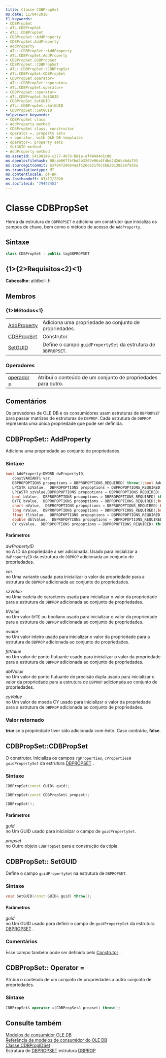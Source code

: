 ```yaml
---
title: Classe CDBPropSet
ms.date: 11/04/2016
f1_keywords:
- CDBPropSet
- ATL.CDBPropSet
- ATL::CDBPropSet
- CDBPropSet::AddProperty
- CDBPropSet.AddProperty
- AddProperty
- ATL::CDBPropSet::AddProperty
- ATL.CDBPropSet.AddProperty
- CDBPropSet.CDBPropSet
- CDBPropSet::CDBPropSet
- ATL::CDBPropSet::CDBPropSet
- ATL.CDBPropSet.CDBPropSet
- CDBPropSet.operator=
- ATL::CDBPropSet::operator=
- ATL.CDBPropSet.operator=
- CDBPropSet::operator=
- ATL.CDBPropSet.SetGUID
- CDBPropSet.SetGUID
- ATL::CDBPropSet::SetGUID
- CDBPropSet::SetGUID
helpviewer_keywords:
- CDBPropSet class
- AddProperty method
- CDBPropSet class, constructor
- operator =, property sets
- = operator, with OLE DB templates
- operator=, property sets
- SetGUID method
- AddProperty method
ms.assetid: 54190149-c277-4679-b81a-ef484d4d1c00
ms.openlocfilehash: 08cab967fbfbd4b3207e96a4fdbd2d2dbc6da793
ms.sourcegitcommit: 63784729604aaf526de21f6c6b62813882af930a
ms.translationtype: MT
ms.contentlocale: pt-BR
ms.lasthandoff: 03/17/2020
ms.locfileid: "79447453"
---
```

# <a name="cdbpropset-class"></a>Classe CDBPropSet

Herda da estrutura de `DBPROPSET` e adiciona um construtor que inicializa os campos de chave, bem como o método de acesso de `AddProperty`.

## <a name="syntax"></a>Sintaxe

```cpp
class CDBPropSet : public tagDBPROPSET
```

## <a name="requirements"></a>{1&gt;{2&gt;Requisitos&lt;2}&lt;1}

**Cabeçalho:** atldbcli. h

## <a name="members"></a>Membros

### <a name="methods"></a>{1&gt;Métodos&lt;1}

|||
|-|-|
|[AddProperty](#addproperty)|Adiciona uma propriedade ao conjunto de propriedades.|
|[CDBPropSet](#cdbpropset)|Construtor.|
|[SetGUID](#setguid)|Define o campo `guidPropertySet` da estrutura de `DBPROPSET`.|

### <a name="operators"></a>Operadores

|||
|-|-|
|[operador =](#op_equal)|Atribui o conteúdo de um conjunto de propriedades para outro.|

## <a name="remarks"></a>Comentários

Os provedores de OLE DB e os consumidores usam estruturas de `DBPROPSET` para passar matrizes de estruturas de `DBPROP`. Cada estrutura de `DBPROP` representa uma única propriedade que pode ser definida.

## <a name="addproperty"></a>CDBPropSet:: AddProperty

Adiciona uma propriedade ao conjunto de propriedades.

### <a name="syntax"></a>Sintaxe

```cpp
bool AddProperty(DWORD dwPropertyID,
   constVARIANT& var,
   DBPROPOPTIONS propoptions = DBPROPOPTIONS_REQUIRED) throw();bool AddProperty(DWORD dwPropertyID,
   LPCSTR szValue,  DBPROPOPTIONS propoptions = DBPROPOPTIONS_REQUIRED) throw();bool AddProperty(DWORD dwPropertyID,
   LPCWSTR szValue,DBPROPOPTIONS propoptions = DBPROPOPTIONS_REQUIRED) throw();bool AddProperty(DWORD dwPropertyID,
   bool bValue,  DBPROPOPTIONS propoptions = DBPROPOPTIONS_REQUIRED) throw();bool AddProperty(DWORD dwPropertyID,
   BYTE bValue,  DBPROPOPTIONS propoptions = DBPROPOPTIONS_REQUIRED);bool AddProperty(DWORD dwPropertyID,
   short nValue,  DBPROPOPTIONS propoptions = DBPROPOPTIONS_REQUIRED);bool AddProperty(DWORD dwPropertyID,
   long nValue,  DBPROPOPTIONS propoptions = DBPROPOPTIONS_REQUIRED);bool AddProperty(DWORD dwPropertyID,
   float fltValue,  DBPROPOPTIONS propoptions = DBPROPOPTIONS_REQUIRED);bool AddProperty(DWORD dwPropertyID,
   double dblValue,  DBPROPOPTIONS propoptions = DBPROPOPTIONS_REQUIRED) throw();bool AddProperty(DWORD dwPropertyID,
   CY cyValue,  DBPROPOPTIONS propoptions = DBPROPOPTIONS_REQUIRED) throw();
```

#### <a name="parameters"></a>Parâmetros

*dwPropertyID*<br/>
no A ID da propriedade a ser adicionada. Usado para inicializar a `dwPropertyID` da estrutura de `DBPROP` adicionada ao conjunto de propriedades.

*var*<br/>
no Uma variante usada para inicializar o valor da propriedade para a estrutura de `DBPROP` adicionada ao conjunto de propriedades.

*szValue*<br/>
no Uma cadeia de caracteres usada para inicializar o valor da propriedade para a estrutura de `DBPROP` adicionada ao conjunto de propriedades.

*bValue*<br/>
no Um valor `BYTE` ou booliano usado para inicializar o valor da propriedade para a estrutura de `DBPROP` adicionada ao conjunto de propriedades.

*nvalor*<br/>
no Um valor inteiro usado para inicializar o valor da propriedade para a estrutura de `DBPROP` adicionada ao conjunto de propriedades.

*fltValue*<br/>
no Um valor de ponto flutuante usado para inicializar o valor da propriedade para a estrutura de `DBPROP` adicionada ao conjunto de propriedades.

*dblValue*<br/>
no Um valor de ponto flutuante de precisão dupla usado para inicializar o valor da propriedade para a estrutura de `DBPROP` adicionada ao conjunto de propriedades.

*cyValue*<br/>
no Um valor de moeda CY usado para inicializar o valor da propriedade para a estrutura de `DBPROP` adicionada ao conjunto de propriedades.

### <a name="return-value"></a>Valor retornado

**true** se a propriedade tiver sido adicionada com êxito. Caso contrário, **false**.

## <a name="cdbpropset"></a>CDBPropSet::CDBPropSet

O construtor. Inicializa os campos `rgProperties`, `cProperties`e `guidPropertySet` da estrutura [DBPROPSET](/previous-versions/windows/desktop/ms714367(v=vs.85)) .

### <a name="syntax"></a>Sintaxe

```cpp
CDBPropSet(const GUID& guid);

CDBPropSet(const CDBPropSet& propset);

CDBPropSet();
```

#### <a name="parameters"></a>Parâmetros

*guid*<br/>
no Um GUID usado para inicializar o campo de `guidPropertySet`.

*propset*<br/>
no Outro objeto `CDBPropSet` para a construção da cópia.

## <a name="setguid"></a>CDBPropSet:: SetGUID

Define o campo `guidPropertySet` na estrutura de `DBPROPSET`.

### <a name="syntax"></a>Sintaxe

```cpp
void SetGUID(const GUID& guid) throw();
```

#### <a name="parameters"></a>Parâmetros

*guid*<br/>
no Um GUID usado para definir o campo de `guidPropertySet` da estrutura [DBPROPSET](/previous-versions/windows/desktop/ms714367(v=vs.85)) .

### <a name="remarks"></a>Comentários

Esse campo também pode ser definido pelo [Construtor](../../data/oledb/cdbpropset-cdbpropset.md) .

## <a name="op_equal"></a>CDBPropSet:: Operator =

Atribui o conteúdo de um conjunto de propriedades a outro conjunto de propriedades.

### <a name="syntax"></a>Sintaxe

```cpp
CDBPropSet& operator =(CDBPropSet& propset) throw();
```

## <a name="see-also"></a>Consulte também

[Modelos de consumidor OLE DB](../../data/oledb/ole-db-consumer-templates-cpp.md)<br/>
[Referência de modelos de consumidor do OLE DB](../../data/oledb/ole-db-consumer-templates-reference.md)<br/>
[Classe CDBPropIDSet](../../data/oledb/cdbpropidset-class.md)<br/>
Estrutura de [DBPROPSET](/previous-versions/windows/desktop/ms714367(v=vs.85))
estrutura [DBPROP](/previous-versions/windows/desktop/ms717970(v=vs.85))